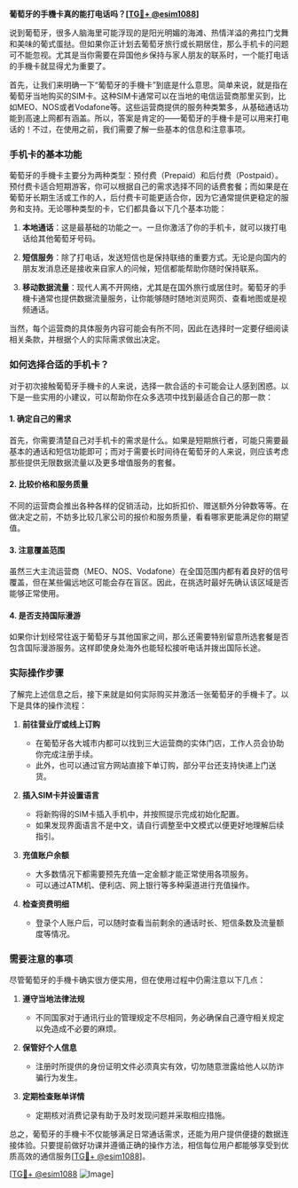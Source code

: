 **葡萄牙的手機卡真的能打电话吗？[[TG💪+ @esim1088](https://t.me/s/esim1088)]**

说到葡萄牙，很多人脑海里可能浮现的是阳光明媚的海滩、热情洋溢的弗拉门戈舞和美味的葡式蛋挞。但如果你正计划去葡萄牙旅行或长期居住，那么手机卡的问题可不能忽视。尤其是当你需要在异国他乡保持与家人朋友的联系时，一个能打电话的手機卡就显得尤为重要了。

首先，让我们来明确一下“葡萄牙的手機卡”到底是什么意思。简单来说，就是指在葡萄牙当地购买的SIM卡。这种SIM卡通常可以在当地的电信运营商那里买到，比如MEO、NOS或者Vodafone等。这些运营商提供的服务种类繁多，从基础通话功能到高速上网都有涵盖。所以，答案是肯定的——葡萄牙的手機卡是可以用来打电话的！不过，在使用之前，我们需要了解一些基本的信息和注意事项。

### 手机卡的基本功能

葡萄牙的手機卡主要分为两种类型：预付费（Prepaid）和后付费（Postpaid）。预付费卡适合短期游客，你可以根据自己的需求选择不同的话费套餐；而如果是在葡萄牙长期生活或工作的人，后付费卡可能更适合你，因为它通常提供更稳定的服务和支持。无论哪种类型的卡，它们都具备以下几个基本功能：

1. **本地通话**：这是最基础的功能之一。一旦你激活了你的手机卡，就可以拨打电话给其他葡萄牙号码。
   
2. **短信服务**：除了打电话，发送短信也是保持联络的重要方式。无论是向国内的朋友发消息还是接收来自家人的问候，短信都能帮助你随时保持联系。

3. **移动数据流量**：现代人离不开网络，尤其是在国外旅行或居住时。葡萄牙的手機卡通常也提供数据流量服务，让你能够随时随地浏览网页、查看地图或是视频通话。

当然，每个运营商的具体服务内容可能会有所不同，因此在选择时一定要仔细阅读相关条款，并根据个人的实际需求做出决定。

### 如何选择合适的手机卡？

对于初次接触葡萄牙手機卡的人来说，选择一款合适的卡可能会让人感到困惑。以下是一些实用的小建议，可以帮助你在众多选项中找到最适合自己的那一款：

#### 1. 确定自己的需求

首先，你需要清楚自己对手机卡的需求是什么。如果是短期旅行者，可能只需要最基本的通话和短信功能即可；而对于需要长时间待在葡萄牙的人来说，则应该考虑那些提供无限数据流量以及更多增值服务的套餐。

#### 2. 比较价格和服务质量

不同的运营商会推出各种各样的促销活动，比如折扣价、赠送额外分钟数等等。在做决定之前，不妨多比较几家公司的报价和服务质量，看看哪家更能满足你的期望值。

#### 3. 注意覆盖范围

虽然三大主流运营商（MEO、NOS、Vodafone）在全国范围内都有着良好的信号覆盖，但在某些偏远地区可能会存在盲区。因此，在挑选时最好先确认该区域是否能够正常使用。

#### 4. 是否支持国际漫游

如果你计划经常往返于葡萄牙与其他国家之间，那么还需要特别留意所选套餐是否包含国际漫游服务。这样即使身处海外也能轻松接听电话并拨出国际长途。

### 实际操作步骤

了解完上述信息之后，接下来就是如何实际购买并激活一张葡萄牙的手機卡了。以下是具体的操作流程：

1. **前往营业厅或线上订购**
   - 在葡萄牙各大城市内都可以找到三大运营商的实体门店，工作人员会协助你完成注册手续。
   - 此外，也可以通过官方网站直接下单订购，部分平台还支持快递上门送货。

2. **插入SIM卡并设置语言**
   - 将新购得的SIM卡插入手机中，并按照提示完成初始化配置。
   - 如果发现界面语言不是中文，请自行调整至中文模式以便更好地理解后续指引。

3. **充值账户余额**
   - 大多数情况下都需要预先充值一定金额才能正常使用各项服务。
   - 可以通过ATM机、便利店、网上银行等多种渠道进行充值操作。

4. **检查资费明细**
   - 登录个人账户后，可以随时查看当前剩余的通话时长、短信条数及流量额度等情况。

### 需要注意的事项

尽管葡萄牙的手機卡确实很方便实用，但在使用过程中仍需注意以下几点：

1. **遵守当地法律法规**
   - 不同国家对于通讯行业的管理规定不尽相同，务必确保自己遵守相关规定以免造成不必要的麻烦。

2. **保管好个人信息**
   - 注册时所提供的身份证明文件必须真实有效，切勿随意泄露给他人以防诈骗行为发生。

3. **定期检查账单详情**
   - 定期核对消费记录有助于及时发现问题并采取相应措施。

总之，葡萄牙的手機卡不仅能够满足日常通话需求，还能为用户提供便捷的数据连接体验。只要提前做好功课并遵循正确的操作方法，相信每位用户都能够享受到优质高效的通信服务[[TG💪+ @esim1088](https://t.me/s/esim1088)]。

[[TG💪+ @esim1088](https://t.me/s/esim1088) ![Image](https://i.postimg.cc/4NQfJmqS/Snipaste-2025-05-13-00-14-12.png)]
